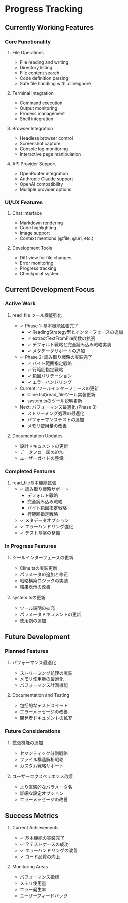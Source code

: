 # Progress Tracking

## Currently Working Features

### Core Functionality
1. File Operations
   - File reading and writing
   - Directory listing
   - File content search
   - Code definition parsing
   - Safe file handling with .clineignore

2. Terminal Integration
   - Command execution
   - Output monitoring
   - Process management
   - Shell integration

3. Browser Integration
   - Headless browser control
   - Screenshot capture
   - Console log monitoring
   - Interactive page manipulation

4. API Provider Support
   - OpenRouter integration
   - Anthropic Claude support
   - OpenAI compatibility
   - Multiple provider options

### UI/UX Features
1. Chat Interface
   - Markdown rendering
   - Code highlighting
   - Image support
   - Context mentions (@file, @url, etc.)

2. Development Tools
   - Diff view for file changes
   - Error monitoring
   - Progress tracking
   - Checkpoint system

## Current Development Focus

### Active Work
1. read_file ツール機能強化
   - ✓ Phase 1: 基本機能拡張完了
     - ✓ ReadingStrategy型とインターフェースの追加
     - ✓ extractTextFromFile関数の拡張
     - ✓ デフォルト戦略と完全読み込み戦略実装
     - ✓ メタデータサポートの追加
   - ✓ Phase 2: 読み取り戦略の実装完了
     - ✓ バイト範囲指定戦略
     - ✓ 行範囲指定戦略
     - ✓ 範囲バリデーション
     - ✓ エラーハンドリング
   - Current: ツールインターフェースの更新
     - Cline.tsのread_fileツール実装更新
     - system.tsのツール説明更新
   - Next: パフォーマンス最適化 (Phase 3)
     - ストリーミング処理の最適化
     - パフォーマンステストの追加
     - メモリ使用量の改善

2. Documentation Updates
   - 設計ドキュメントの更新
   - データフロー図の追加
   - ユーザーガイドの整備

### Completed Features
1. read_file基本機能拡張
   - ✓ 読み取り戦略サポート
     - デフォルト戦略
     - 完全読み込み戦略
     - バイト範囲指定戦略
     - 行範囲指定戦略
   - ✓ メタデータオプション
   - ✓ エラーハンドリング強化
   - ✓ テスト基盤の整備

### In Progress Features
1. ツールインターフェースの更新
   - Cline.tsの実装更新
   - パラメータの追加と修正
   - 戦略構築ロジックの実装
   - 結果表示の改善

2. system.tsの更新
   - ツール説明の拡充
   - パラメータドキュメントの更新
   - 使用例の追加

## Future Development

### Planned Features
1. パフォーマンス最適化
   - ストリーミング処理の実装
   - メモリ使用量の最適化
   - パフォーマンス計測機能

2. Documentation and Testing
   - 包括的なテストスイート
   - エラーメッセージの改善
   - 開発者ドキュメントの拡充

### Future Considerations
1. 拡張機能の追加
   - セマンティック分割戦略
   - ファイル構造解析戦略
   - カスタム戦略サポート

2. ユーザーエクスペリエンス改善
   - より直感的なパラメータ名
   - 詳細な設定オプション
   - エラーメッセージの改善

## Success Metrics
1. Current Achievements
   - ✓ 基本機能の実装完了
   - ✓ 全テストケースの成功
   - ✓ エラーハンドリングの改善
   - ✓ コード品質の向上

2. Monitoring Areas
   - パフォーマンス指標
   - メモリ使用量
   - エラー発生率
   - ユーザーフィードバック
